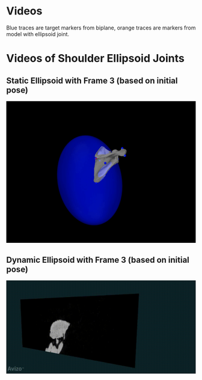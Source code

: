 # Videos
Blue traces are target markers from biplane, orange traces are markers from model with ellipsoid joint.

# Videos of Shoulder Ellipsoid Joints
## Static Ellipsoid with Frame 3 (based on initial pose)
![Video 1](O45_001_F_CA_Ellipsoid_Static_Tan.gif)

## Dynamic Ellipsoid with Frame 3 (based on initial pose)
![Video 2](https://github.com/evaherbst/personal_website/blob/main/assets/images/trabecular_segmentation_video_EH_CBA_No3_20W.gif)
